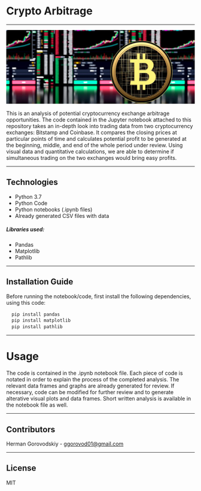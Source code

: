 # **Crypto Arbitrage**
---
![crypto](CryptoSS.png)



This is an analysis of potential cryptocurrency exchange arbitrage opportunities. The code contained in the Jupyter notebook attached to this repository takes an in-depth look into trading data from two cryptocurrency exchanges: Bitstamp and Coinbase. It compares the closing prices at particular points of time and calculates potential profit to be generated at the beginning, middle, and end of the whole period under review. Using visual data and quantitative calculations, we are able to determine if simultaneous trading on the two exchanges would bring easy profits.  

---

## Technologies 

- Python 3.7
- Python Code
- Python notebooks (.ipynb files)
- Already generated CSV files with data

##### Libraries used:
- Pandas
- Matplotlib
- Pathlib

---

## Installation Guide


Before running the notebook/code, first install the following dependencies, using this code:

```python
  pip install pandas
  pip install matplotlib
  pip install pathlib
```
---

# Usage

The code is contained in the .ipynb notebook file. Each piece of code is notated in order to explain the process of the completed analysis. The relevant data frames and graphs are already generated for review. If necessary, code can be modified for further review and to generate alterative visual plots and data frames. Short written analysis is available in the notebook file as well. 

---


## Contributors

Herman Gorovodskiy - ggorovod01@gmail.com 

---

## License

MIT
